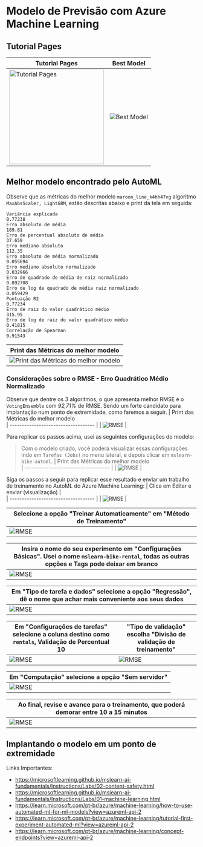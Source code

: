 # Modelo de Previsão com Azure Machine Learning

## Tutorial Pages 
| Tutorial Pages                            | Best Model                            | 
| ----------------------------------- | ----------------------------------- |
| <img src="utils/azure1.png" alt="Tutorial Pages" width="250vw"/> | ![Best Model](utils/azure2.jpeg) |

## Melhor modelo encontrado pelo AutoML
Observe que as métricas do melhor modelo `maroon_line_k4hh47vg` algoritmo `MaxAbsScaler, LightGBM`, estão descritas abaixo e print da tela em seguida:
```
Variância explicada
0.77238
Erro absoluto de média
189.81
Erro de percentual absoluto de média
37.659
Erro mediano absoluto
112.35
Erro absoluto de média normalizado
0.055694
Erro mediano absoluto normalizado
0.032966
Erro de quadrado de média de raiz normalizado
0.092708
Erro de log de quadrado de média raiz normalizado
0.059429
Pontuação R2
0.77234
Erro de raiz do valor quadrático médio
315.95
Erro de log de raiz do valor quadrático médio
0.41815
Correlação de Spearman
0.91543
```
| Print das Métricas do melhor modelo                       
| ----------------------------------- |
| <img src="utils/azure3.jpeg" alt="Print das Métricas do melhor modelo"/> |

### Considerações sobre o RMSE - Erro Quadrático Médio Normalizado
Observe que dentre os 3 algoritmos, o que apresenta melhor RMSE é o `VotingEnsemble` com *92,71%* de RMSE.
Sendo um forte candidato para implantação num ponto de extremidade, como faremos a seguir.
| Print das Métricas do melhor modelo                       
| ----------------------------------- |
| <img src="utils/azure4.jpeg" alt="RMSE"/> |

Para replicar os passos acima, usei as seguintes configurações do modelo:
> Com o modelo criado, você poderá visualizar essas configurações indo em `Tarefas (Jobs)` no menu lateral, e depois clicar em `mslearn-bike-automl`.
| Print das Métricas do melhor modelo                       
| ----------------------------------- |
| <img src="utils/azure5.jpeg" alt="RMSE"/> |

Siga os passos a seguir para replicar esse resultado e enviar um trabalho de treinamento no AutoML do Azure Machine Learning:
| Clica em Editar e enviar (visualização) |                      
| ----------------------------------- |
| <img src="utils/azure6.jpeg" alt="RMSE"/> |

| Selecione a opção "Treinar Automaticamente" em "Método de Treinamento" |                      
| ----------------------------------- |
| <img src="utils/azure7.jpeg" alt="RMSE"/> |

| Insira o nome do seu experimento em "Configurações Básicas". Usei o nome `mslearn-bike-rental`, todas as outras opções e Tags pode deixar em branco |                      
| ----------------------------------- |
| <img src="utils/azure8.jpeg" alt="RMSE"/> |

| Em "Tipo de tarefa e dados" selecione a opção "Regressão", dê o nome que achar mais conveniente aos seus dados |                      
| ----------------------------------- |
| <img src="utils/azure9.jpeg" alt="RMSE"/> |

| Em "Configurações de tarefas" selecione a coluna destino como `rentals`, Validação de Percentual 10 | "Tipo de validação" escolha "Divisão de validação de treinamento"  |                      
| ----------------------------------- | ----------------------------------- |
| <img src="utils/azure10.jpeg" alt="RMSE"/> | <img src="utils/azure101.jpeg" alt="RMSE"/> |

| Em "Computação" selecione a opção "Sem servidor" |                      
| ----------------------------------- |
| <img src="utils/azure11.jpeg" alt="RMSE"/> |

| Ao final, revise e avance para o treinamento, que poderá demorar entre 10 a 15 minutos |                      
| ----------------------------------- |
| <img src="utils/azure11.jpeg" alt="RMSE"/> |

## Implantando o modelo em um ponto de extremidade


Links Importantes:
* https://microsoftlearning.github.io/mslearn-ai-fundamentals/Instructions/Labs/02-content-safety.html
* https://microsoftlearning.github.io/mslearn-ai-fundamentals/Instructions/Labs/01-machine-learning.html
* https://learn.microsoft.com/pt-br/azure/machine-learning/how-to-use-automated-ml-for-ml-models?view=azureml-api-2
* https://learn.microsoft.com/pt-br/azure/machine-learning/tutorial-first-experiment-automated-ml?view=azureml-api-2
* https://learn.microsoft.com/pt-br/azure/machine-learning/concept-endpoints?view=azureml-api-2
